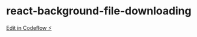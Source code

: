 # react-background-file-downloading

[Edit in Codeflow ⚡️](https://stackblitz.com/~/github.com/rjoydip/react-background-file-downloading)